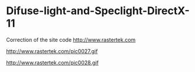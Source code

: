 # Difuse-light-and-Speclight-DirectX-11
Correction of the site code http://www.rastertek.com


http://www.rastertek.com/pic0027.gif


http://www.rastertek.com/pic0028.gif

